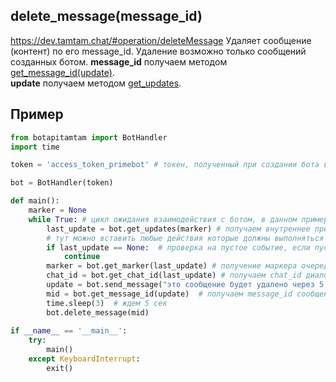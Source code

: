 ## delete_message(message_id)
https://dev.tamtam.chat/#operation/deleteMessage
Удаляет сообщение (контент) по его message_id. Удаление возможно только сообщений созданных ботом.
**message_id** получаем методом [get_message_id(update)](get_message_id.md).  
**update** получаем методом [get_updates](get_updates.md).  
## Пример
```python
from botapitamtam import BotHandler
import time

token = 'access_token_primebot' # токен, полученный при создании бота в @PrimeBot

bot = BotHandler(token)

def main():
    marker = None
    while True: # цикл ожидания взаимодействия с ботом, в данном примере необходимо ввести любой текст
        last_update = bot.get_updates(marker) # получаем внутреннее представление сообщения (контента) отправленного боту (сформированного ботом)
        # тут можно вставить любые действия которые должны выполняться во время ожидания события
        if last_update == None:  # проверка на пустое событие, если пусто - возврат к началу цикла
            continue
        marker = bot.get_marker(last_update) # получение маркера очередного сообщения
        chat_id = bot.get_chat_id(last_update) # получаем chat_id диалога с ботом
        update = bot.send_message("это сообщение будет удалено через 5 сек...", chat_id)  # отправляем текстовое сообщение в чат (диалог)
        mid = bot.get_message_id(update)  # получаем messаge_id сообщения (контента)
        time.sleep(3)  # ждем 5 сек
        bot.delete_message(mid)
 
if __name__ == '__main__':
    try:
        main()
    except KeyboardInterrupt:
        exit()
``` 
